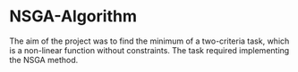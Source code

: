# NSGA-Algorithm
The aim of the project was to find the minimum of a two-criteria task, which is a non-linear function without constraints. The task required implementing the NSGA method.
